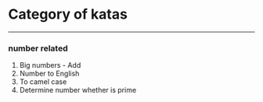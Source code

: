 # Category of katas

---

### number related
1. Big numbers - Add
2. Number to English
3. To camel case
4. Determine number whether is prime 